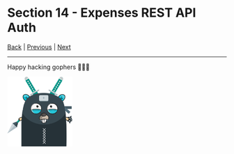 # Section 14 - Expenses REST API Auth

[Back](https://github.com/steevehook/udemy-go101) |
[Previous](https://github.com/steevehook/udemy-go101/blob/master/section_13-test-expenses-rest-api) |
[Next](https://github.com/steevehook/udemy-go101/blob/master/section_15-expenses-rest-api-session)

---

Happy hacking gophers 🚀🚀🚀

<img src="https://github.com/steevehook/udemy-go101/raw/master/udemy-go101.svg?sanitize=true" width="150px"/>
